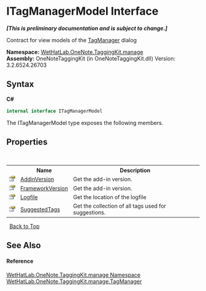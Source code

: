 # ITagManagerModel Interface
 _**\[This is preliminary documentation and is subject to change.\]**_

Contract for view models of the <a href="1dd95e73-f701-a92b-b3f8-90e215d5c4ed">TagManager</a> dialog

**Namespace:**&nbsp;<a href="6c09c3a7-2ecd-33d5-2ed0-acefd996500f">WetHatLab.OneNote.TaggingKit.manage</a><br />**Assembly:**&nbsp;OneNoteTaggingKit (in OneNoteTaggingKit.dll) Version: 3.2.6524.26703

## Syntax

**C#**<br />
``` C#
internal interface ITagManagerModel
```

The ITagManagerModel type exposes the following members.


## Properties
&nbsp;<table><tr><th></th><th>Name</th><th>Description</th></tr><tr><td>![Public property](media/pubproperty.gif "Public property")</td><td><a href="126ae3e7-58b8-10a6-7dbe-587c5ecd1d06">AddinVersion</a></td><td>
Get the add-in version.</td></tr><tr><td>![Public property](media/pubproperty.gif "Public property")</td><td><a href="762d4b16-4989-5aee-3ddf-6b1edd0eb38d">FrameworkVersion</a></td><td>
Get the add-in version.</td></tr><tr><td>![Public property](media/pubproperty.gif "Public property")</td><td><a href="cd2a0ccb-4613-9b52-d155-d5a72c6f863f">Logfile</a></td><td>
Get the location of the logfile</td></tr><tr><td>![Public property](media/pubproperty.gif "Public property")</td><td><a href="f181b997-00bd-8788-550e-3f6d78013010">SuggestedTags</a></td><td>
Get the collection of all tags used for suggestions.</td></tr></table>&nbsp;
<a href="#itagmanagermodel-interface">Back to Top</a>

## See Also


#### Reference
<a href="6c09c3a7-2ecd-33d5-2ed0-acefd996500f">WetHatLab.OneNote.TaggingKit.manage Namespace</a><br /><a href="1dd95e73-f701-a92b-b3f8-90e215d5c4ed">WetHatLab.OneNote.TaggingKit.manage.TagManager</a><br />